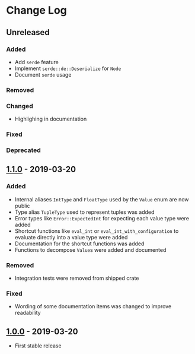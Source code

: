 # Change Log

## Unreleased

### Added

 * Add `serde` feature
 * Implement `serde::de::Deserialize` for `Node`
 * Document `serde` usage

### Removed

### Changed

 * Highlighing in documentation

### Fixed

### Deprecated

## [1.1.0](https://github.com/ISibboI/evalexpr/compare/1.0.0...1.1.0) - 2019-03-20

### Added

 * Internal aliases `IntType` and `FloatType` used by the `Value` enum are now public
 * Type alias `TupleType` used to represent tuples was added
 * Error types like `Error::ExpectedInt` for expecting each value type were added
 * Shortcut functions like `eval_int` or `eval_int_with_configuration` to evaluate directly into a value type were added
 * Documentation for the shortcut functions was added
 * Functions to decompose `Value`s were added and documented

### Removed

 * Integration tests were removed from shipped crate

### Fixed

 * Wording of some documentation items was changed to improve readability

## [1.0.0](https://github.com/ISibboI/evalexpr/tree/1.0.0) - 2019-03-20

 * First stable release